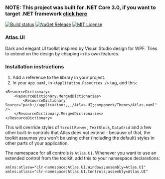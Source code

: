 ### NOTE: This project was built for .NET Core 3.0, if you want to target .NET framework [click here](https://github.com/Ciastex/Atlas.UI)

[![Build status](https://ci.appveyor.com/api/projects/status/nbyxtgdgyxj71aq4?svg=true)](https://ci.appveyor.com/project/Ciastex/atlas-ui-core)
[![NuGet Release](https://img.shields.io/nuget/v/Atlas.UI.Core.svg?colorB=%23007ACC)](https://www.nuget.org/packages/Atlas.UI)
[![MIT License](https://img.shields.io/github/license/Ciastex/Atlas.UI.Core.svg)](https://github.com/Ciastex/Atlas.UI.Core/blob/master/LICENSE.md)
### Atlas.UI
Dark and elegant UI toolkit inspired by Visual Studio design for WPF. Tries to extend on the design by chipping in its own features.

### Installation instructions
1. Add a reference to the library in your project.
2. In your `App.xaml`, in `<Application.Resources />` tag, add this:
```
<ResourceDictionary>
    <ResourceDictionary.MergedDictionaries>
        <ResourceDictionary Source="pack://application:,,,/Atlas.UI;component/Themes/Atlas.xaml" />
    </ResourceDictionary.MergedDictionaries>
</ResourceDictionary>
```
This will override styles of `ScrollViewer`, `TextBlock`, `DataGrid` and a few other built-in controls that Atlas does not extend - because of that, the toolkit assumes you won't be using other (including the default) styles in other parts of your application.

The namespace for all controls is `Atlas.UI`. Whenever you want to use an extended control from the toolkit, add this to your namespace declarations: 
```
xmlns:atlasw="clr-namespace:Atlas.UI.Windows;assembly=Atlas.UI"
xmlns:atlasc="clr-namespace:Atlas.UI.Controls;assembly=Atlas.UI"
```
